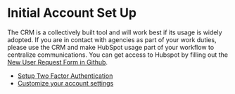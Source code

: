 # Initial Account Set Up

The CRM is a collectively built tool and will work best if its usage is widely adopted. If you are in contact with agencies as part of your work duties, please use the CRM and make HubSpot usage part of your workflow to centralize communications. You can get access to Hubspot by filling out the [New User Request Form in Github](https://github.com/cal-itp/customer-success/issues/new?assignees=anthonyrollins&labels=new-user&template=new-user_request_form.yml&title=%5BNew+User+Request%5D%3A+).

- [Setup Two Factor Authentication](https://docs.google.com/document/d/1_nwzCX3e3NBWlSRIlqoNycHYJVrwp5_Y1s0Sq97Dmd8/edit)
- [Customize your account settings](https://docs.google.com/document/d/1aXT8xPH2uo8c5HUwY7Jz8Qf_ygKoVVfd4DKB4UJRUSU/edit)
